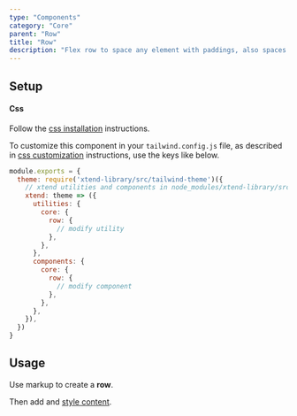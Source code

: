 ```yaml
---
type: "Components"
category: "Core"
parent: "Row"
title: "Row"
description: "Flex row to space any element with paddings, also spaces vertically."
---
```


## Setup

#### Css

Follow the [css installation](/introduction/getting-started/setup#css-installation) instructions.

To customize this component in your `tailwind.config.js` file, as described in [css customization](/introduction/getting-started/setup#css-customization) instructions, use the keys like below.

```jsx
module.exports = {
  theme: require('xtend-library/src/tailwind-theme')({
    // xtend utilities and components in node_modules/xtend-library/src/tailwind-xtend.js
    xtend: theme => ({
      utilities: {
        core: {
          row: {
            // modify utility
          },
        },
      },
      components: {
        core: {
          row: {
            // modify component
          },
        },
      },
    }),
  })
}
```

## Usage

Use markup to create a **row**.

<script type="text/plain" class="language-markup">
  <div class="row">
    <!-- content -->
  </div>
</script>

Then add and [style content](/components/core/row/content).

<demo>
  <demovanilla src="vanilla/components/core/row/usage">
  </demovanilla>
</demo>
